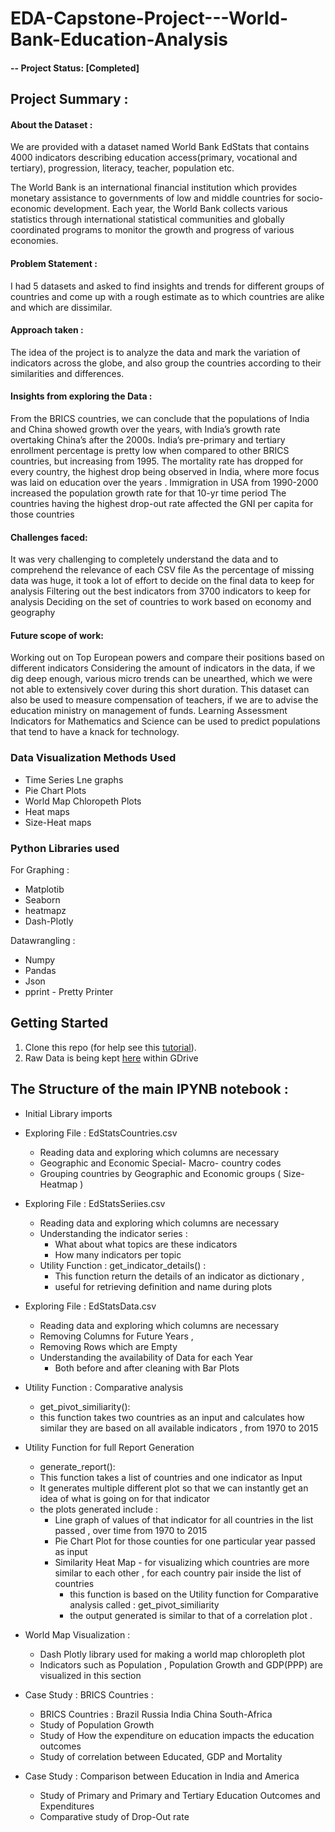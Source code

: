 # EDA-Capstone-Project---World-Bank-Education-Analysis
#### -- Project Status: [Completed]

## Project Summary :
#### About the Dataset :
We are provided with a dataset  named World Bank EdStats that contains 4000 indicators describing education access(primary, vocational and tertiary), progression, literacy, teacher, population etc. 

The World Bank is an international financial institution which provides monetary assistance to governments of low and middle countries for socio-economic development. Each year, the World Bank collects various statistics through international statistical communities and globally coordinated programs to monitor the growth and progress of various economies. 

#### Problem Statement : 
I had 5 datasets and asked to find insights and trends for different groups of countries and come up with a rough estimate as to which countries are alike and which are dissimilar.

#### Approach taken :
The idea of the project is to analyze the data and mark the variation of indicators across the globe, and also group the countries according to their similarities and differences.

#### Insights from exploring the Data :
From the BRICS countries, we can conclude that the populations of India and China showed growth over the years, with India’s growth rate overtaking China’s after the 2000s.
India’s pre-primary and tertiary enrollment percentage is pretty low when compared to other BRICS countries, but increasing from 1995.
The mortality rate has dropped for every country, the highest drop being observed in India, where more focus was laid on education over the years .
Immigration in USA from 1990-2000 increased the population growth rate for that 10-yr time period
The countries having the highest drop-out rate affected the GNI per capita for those countries

#### Challenges faced:
It was very challenging to completely understand the data and to comprehend the relevance of each CSV file 
As the percentage of missing data was huge, it took a lot of effort to decide on the final data to keep for analysis
Filtering out the best indicators from 3700 indicators to keep for analysis
Deciding on the set of countries to work based on economy and geography

#### Future scope of work:
Working out on Top European powers and compare their positions based on different indicators
Considering the amount of indicators in the data, if we dig deep enough, various micro trends can be unearthed, which we were not able to extensively cover during this short duration.
This dataset can also be used to measure compensation of teachers, if we are to advise the education ministry on management of funds.
Learning Assessment Indicators for Mathematics and Science can be used to predict populations that tend to have a knack for technology.


### Data Visualization Methods Used
* Time Series Lne graphs
* Pie Chart Plots
* World Map Chloropeth Plots
* Heat maps
* Size-Heat maps

### Python Libraries used
For Graphing : 
* Matplotib
* Seaborn 
* heatmapz
* Dash-Plotly

Datawrangling : 
* Numpy
* Pandas
* Json
* pprint - Pretty Printer 


## Getting Started

1. Clone this repo (for help see this [tutorial](https://help.github.com/articles/cloning-a-repository/)).
2. Raw Data is being kept [here](https://drive.google.com/drive/folders/1zbIOG82jvDXavYuGazysc0j89GRzWz__?usp=sharing) within GDrive
    


## The Structure of the main IPYNB notebook :

* Initial Library imports 
* Exploring File : EdStatsCountries.csv
  * Reading data and exploring which columns are necessary
  * Geographic and Economic Special- Macro- country codes
  * Grouping countries by Geographic and Economic groups ( Size-Heatmap )

* Exploring File : EdStatsSeriies.csv
  * Reading data and exploring which columns are necessary
  * Understanding the indicator series : 
    * What about what topics are these indicators 
    * How many indicators per topic
  * Utility Function : get_indicator_details() : 
    * This function return the details of an indicator as dictionary , 
    * useful for retrieving definition and name during plots

* Exploring File : EdStatsData.csv
  * Reading data and exploring which columns are necessary
  * Removing Columns for Future Years , 
  * Removing Rows which are Empty
  * Understanding the availability of Data for each Year
    * Both before and after cleaning with Bar Plots

* Utility Function : Comparative analysis
  * get_pivot_similiarity():
  * this function takes two countries as an input and calculates how similar they are based on all available indicators , from 1970 to 2015

* Utility Function for full Report Generation 
  * generate_report():
  * This function takes a list of countries and one indicator as Input 
  * It generates multiple different plot so that we can instantly get an idea of what is going on for that indicator
  * the plots generated include :
    * Line graph of values of that indicator for all countries in the list passed , over time from 1970 to 2015
    * Pie Chart Plot for those counties for one particular year passed as input 
    * Similarity Heat Map - for visualizing which countries are more similar to each other , for each country pair inside the list of countries
      * this function is based on the Utility function for Comparative analysis called : get_pivot_similiarity
      * the output generated is similar to that of a correlation plot .

* World Map Visualization : 
  * Dash Plotly library used for making a world map chloropleth plot 
  * Indicators such as Population , Population Growth and GDP(PPP) are visualized in this section

* Case Study : BRICS Countries : 
  * BRICS Countries : Brazil Russia India China South-Africa
  * Study of Population Growth 
  * Study of How the expenditure on education impacts the education outcomes
  * Study of correlation between Educated, GDP and  Mortality 

* Case Study : Comparison between Education in India and America
  * Study of Primary and Primary and Tertiary Education Outcomes and Expenditures
  * Comparative study of Drop-Out rate 
